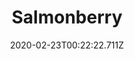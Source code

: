 ---
templateKey: blog-post
featuredpost: false
date: 2020-02-23T00:22:22.711Z
title: Salmonberry
description: A spring-time berry with the flavor of the forest.
type: fruit
sellPrice: 5
energy: 25
health: 11
featuredimage: /img/Salmonberry.png
tags:
  - spring
  - Forest
  - Town
  - Mountain
  - forageable
  - jelly
  - wine
  - forageable
  - bushes
---